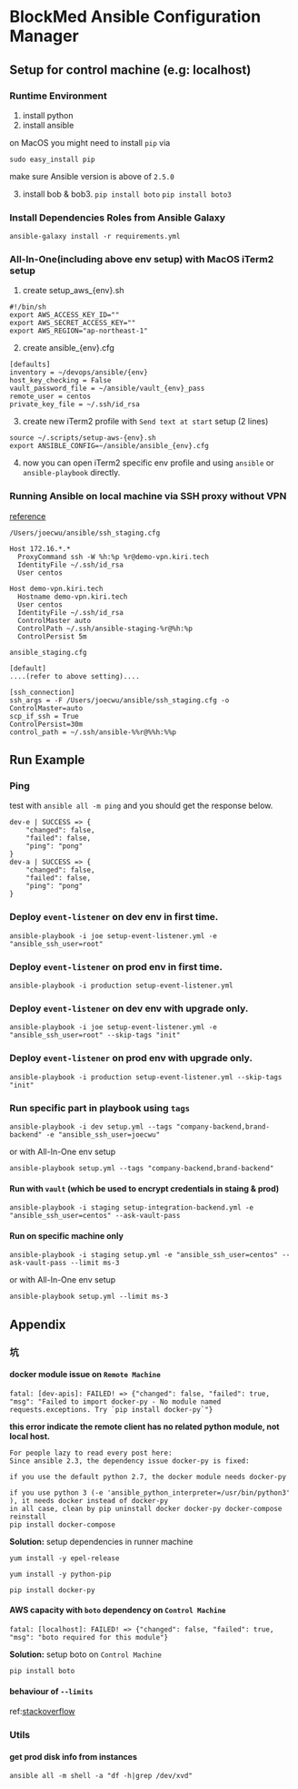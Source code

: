 # BlockMed Ansible Configuration Manager

## Setup for control machine (e.g: localhost)

### Runtime Environment

1. install python
2. install ansible

on MacOS you might need to install `pip` via
```
sudo easy_install pip
```

make sure Ansible version is above of `2.5.0`

3. install bob & bob3. `pip install boto` `pip install boto3`

### Install Dependencies Roles from Ansible Galaxy

```
ansible-galaxy install -r requirements.yml
```

### All-In-One(including above env setup) with MacOS iTerm2 setup

1. create setup_aws_{env}.sh
```
#!/bin/sh
export AWS_ACCESS_KEY_ID=""
export AWS_SECRET_ACCESS_KEY=""
export AWS_REGION="ap-northeast-1"
```

2. create ansible_{env}.cfg
```
[defaults]
inventory = ~/devops/ansible/{env}
host_key_checking = False
vault_password_file = ~/ansible/vault_{env}_pass
remote_user = centos
private_key_file = ~/.ssh/id_rsa
```

3. create new iTerm2 profile with `Send text at start` setup (2 lines)
```
source ~/.scripts/setup-aws-{env}.sh
export ANSIBLE_CONFIG=~/ansible/ansible_{env}.cfg
```

4. now you can open iTerm2 specific env profile and using `ansible` or `ansible-playbook` directly.

### Running Ansible on local machine via SSH proxy without VPN

[reference](https://blog.scottlowe.org/2015/12/24/running-ansible-through-ssh-bastion-host/)

`/Users/joecwu/ansible/ssh_staging.cfg`
```
Host 172.16.*.*
  ProxyCommand ssh -W %h:%p %r@demo-vpn.kiri.tech
  IdentityFile ~/.ssh/id_rsa
  User centos

Host demo-vpn.kiri.tech
  Hostname demo-vpn.kiri.tech
  User centos
  IdentityFile ~/.ssh/id_rsa
  ControlMaster auto
  ControlPath ~/.ssh/ansible-staging-%r@%h:%p
  ControlPersist 5m
```

`ansible_staging.cfg`
```
[default]
....(refer to above setting)....

[ssh_connection]
ssh_args = -F /Users/joecwu/ansible/ssh_staging.cfg -o ControlMaster=auto
scp_if_ssh = True
ControlPersist=30m
control_path = ~/.ssh/ansible-%%r@%%h:%%p
```

## Run Example

### Ping

test with `ansible all -m ping` and you should get the response below.
```
dev-e | SUCCESS => {
    "changed": false,
    "failed": false,
    "ping": "pong"
}
dev-a | SUCCESS => {
    "changed": false,
    "failed": false,
    "ping": "pong"
}
```


### Deploy `event-listener` on dev env in first time.

```
ansible-playbook -i joe setup-event-listener.yml -e "ansible_ssh_user=root"
```

### Deploy `event-listener` on prod env in first time.

```
ansible-playbook -i production setup-event-listener.yml
```


### Deploy `event-listener` on dev env with upgrade only.

```
ansible-playbook -i joe setup-event-listener.yml -e "ansible_ssh_user=root" --skip-tags "init"
```

### Deploy `event-listener` on prod env with upgrade only.

```
ansible-playbook -i production setup-event-listener.yml --skip-tags "init"
```

### Run specific part in playbook using `tags`

```
ansible-playbook -i dev setup.yml --tags "company-backend,brand-backend" -e "ansible_ssh_user=joecwu"
```
or with All-In-One env setup
```
ansible-playbook setup.yml --tags "company-backend,brand-backend"
```

#### Run with `vault` (which be used to encrypt credentials in staing & prod)

```
ansible-playbook -i staging setup-integration-backend.yml -e "ansible_ssh_user=centos" --ask-vault-pass
```

#### Run on specific machine only

```
ansible-playbook -i staging setup.yml -e "ansible_ssh_user=centos" --ask-vault-pass --limit ms-3
```
or with All-In-One env setup
```
ansible-playbook setup.yml --limit ms-3
```



## Appendix

### 坑

#### docker module issue on `Remote Machine`

```
fatal: [dev-apis]: FAILED! => {"changed": false, "failed": true, "msg": "Failed to import docker-py - No module named requests.exceptions. Try `pip install docker-py`"}
```

**this error indicate the remote client has no related python module, not local host.**

```
For people lazy to read every post here:
Since ansible 2.3, the dependency issue docker-py is fixed:

if you use the default python 2.7, the docker module needs docker-py

if you use python 3 (-e 'ansible_python_interpreter=/usr/bin/python3' ), it needs docker instead of docker-py
in all case, clean by pip uninstall docker docker-py docker-compose
reinstall
pip install docker-compose
```

**Solution:** setup dependencies in runner machine

```
yum install -y epel-release

yum install -y python-pip

pip install docker-py

```

#### AWS capacity with `boto` dependency on `Control Machine`

```
fatal: [localhost]: FAILED! => {"changed": false, "failed": true, "msg": "boto required for this module"}
```

**Solution:** setup boto on `Control Machine`

```
pip install boto
```

#### behaviour of `--limits`

ref:[stackoverflow](https://stackoverflow.com/questions/44541463/limit-ansible-playbook-by-hosts-of-plays)

### Utils

#### get prod disk info from instances

```
ansible all -m shell -a "df -h|grep /dev/xvd"
```
